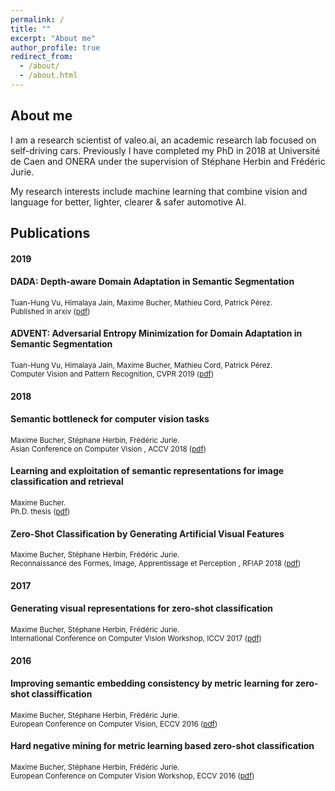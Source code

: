 ```yaml
---
permalink: /
title: ""
excerpt: "About me"
author_profile: true
redirect_from: 
  - /about/
  - /about.html
---
```


About me
------
I am a research scientist of valeo.ai, an academic research lab focused on self-driving cars. 
Previously I have completed my PhD in 2018 at Université de Caen and ONERA under the supervision of Stéphane Herbin and Frédéric Jurie. 

My research interests include machine learning that combine vision and language for better, lighter, clearer & safer automotive AI.

Publications
----

#### 2019

#### DADA: Depth-aware Domain Adaptation in Semantic Segmentation
<sup>Tuan-Hung Vu, Himalaya Jain, Maxime Bucher, Mathieu Cord, Patrick Pérez.  
Published in arxiv ([pdf](https://arxiv.org/pdf/1904.01886.pdf))</sup>  

#### ADVENT: Adversarial Entropy Minimization for Domain Adaptation in Semantic Segmentation
<sup>Tuan-Hung Vu, Himalaya Jain, Maxime Bucher, Mathieu Cord, Patrick Pérez.  
Computer Vision and Pattern Recognition, CVPR 2019 ([pdf](https://arxiv.org/pdf/1811.12833.pdf))</sup>  


#### 2018

#### Semantic bottleneck for computer vision tasks
<sup>Maxime Bucher, Stéphane Herbin, Frédéric Jurie.    
Asian Conference on Computer Vision , ACCV 2018 ([pdf](https://arxiv.org/pdf/1811.02234.pdf))</sup> 

#### Learning and exploitation of semantic representations for image classification and retrieval
<sup>Maxime Bucher.    
Ph.D. thesis ([pdf](https://hal.archives-ouvertes.fr/tel-01964847/document))</sup> 

#### Zero-Shot Classification by Generating Artificial Visual Features
<sup>Maxime Bucher, Stéphane Herbin, Frédéric Jurie.    
Reconnaissance des Formes, Image, Apprentissage et Perception , RFIAP 2018 ([pdf](https://hal.archives-ouvertes.fr/hal-01796440/file/1-paper.pdf))</sup> 

#### 2017
#### Generating visual representations for zero-shot classification
<sup>Maxime Bucher, Stéphane Herbin, Frédéric Jurie.    
International Conference on Computer Vision Workshop, ICCV 2017 ([pdf](http://openaccess.thecvf.com/content_ICCV_2017_workshops/papers/w38/Bucher_Generating_Visual_Representations_ICCV_2017_paper.pdf))</sup> 

#### 2016
#### Improving semantic embedding consistency by metric learning for zero-shot classiffication
<sup>Maxime Bucher, Stéphane Herbin, Frédéric Jurie.    
European Conference on Computer Vision, ECCV 2016 ([pdf](https://arxiv.org/pdf/1607.08085.pdf))</sup> 

#### Hard negative mining for metric learning based zero-shot classification
<sup>Maxime Bucher, Stéphane Herbin, Frédéric Jurie.    
European Conference on Computer Vision Workshop, ECCV 2016 ([pdf](https://arxiv.org/pdf/1608.07441.pdf))</sup> 
